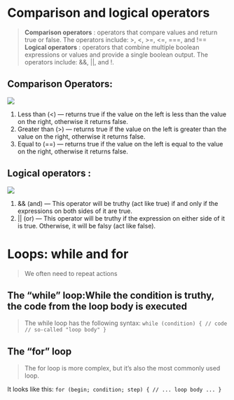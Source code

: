 # Comparison and logical operators
> **Comparison operators** : operators that compare values and return true or false. The operators include: >, <, >=, <=, ===, and !==
> **Logical operators** : operators that combine multiple boolean expressions or values and provide a single boolean output. The operators include: &&, ||, and !.

## Comparison Operators:
![](https://i.ytimg.com/vi/wFB-ywsNPwg/maxresdefault.jpg)
1. Less than (<) — returns true if the value on the left is less than the value on the right, otherwise it returns false.
2. Greater than (>) — returns true if the value on the left is greater than the value on the right, otherwise it returns false.
3. Equal to (==) — returns true if the value on the left is equal to the value on the right, otherwise it returns false.

## Logical operators :
![](https://programmingwithbabu.files.wordpress.com/2017/09/logical_operator_in_c.jpg?w=499)
1. && (and) — This operator will be truthy (act like true) if and only if the expressions on both sides of it are true.
2. || (or) — This operator will be truthy if the expression on either side of it is true. Otherwise, it will be falsy (act like false).


# Loops: while and for
> We often need to repeat actions
## The “while” loop:While the condition is truthy, the code from the loop body is executed
> The while loop has the following syntax:
`while (condition) {
  // code
  // so-called "loop body"
}`
## The “for” loop
> The for loop is more complex, but it’s also the most commonly used loop.

It looks like this:
`for (begin; condition; step) {
  // ... loop body ...
}`
